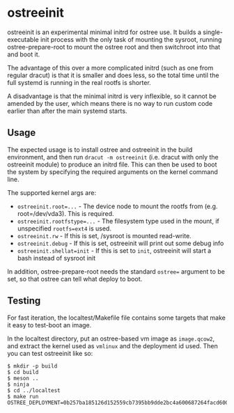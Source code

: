 # ostreeinit

ostreeinit is an experimental minimal initrd for ostree use. It builds
a single-executable init process with the only task of mounting the
sysroot, running ostree-prepare-root to mount the ostree root and then
switchroot into that and boot it.

The advantage of this over a more complicated initrd (such as one from
regular dracut) is that it is smaller and does less, so the total time
until the full systemd is running in the real rootfs is shorter.

A disadvantage is that the minimal initrd is very inflexible, so it
cannot be amended by the user, which means there is no way to run
custom code earlier than after the main systemd starts.

## Usage

The expected usage is to install ostree and ostreeinit in the build
environment, and then run `dracut -m ostreeinit` (i.e. dracut with
only the ostreeinit module) to produce an initrd file. This can then
be used to boot the system by specifying the required arguments on the
kernel command line.

The supported kernel args are:
 * `ostreeinit.root=...` - The device node to mount the rootfs from (e.g. root=/dev/vda3). This is required.
 * `ostreeinit.rootfstype=...` - The filesystem type used in the mount, if unspecified `rootfs=ext4` is used.
 * `ostreeinit.rw` - If this is set, /sysroot is mounted read-write.
 * `ostreeinit.debug` - If this is set, ostreeinit will print out some debug info
 * `ostreeinit.shellat=init` - If this is set to `init`, ostreeinit will start a bash instead of sysroot init

In addition, ostree-prepare-root needs the standard `ostree=` argument
to be set, so that ostree can tell what deploy to boot.

## Testing

For fast iteration, the localtest/Makefile file contains some targets that
make it easy to test-boot an image.

In the localtest directory, put an ostree-based vm image as
`image.qcow2`, and extract the kernel used as `vmlinux` and the
deployment id used. Then you can test ostreeinit like so:

```
$ mkdir -p build
$ cd build
$ meson ..
$ ninja
$ cd ../localtest
$ make run OSTREE_DEPLOYMENT=0b257ba185126d152559cb7395bb9dde2bc4a600687264facd600eebe504eca5
```
